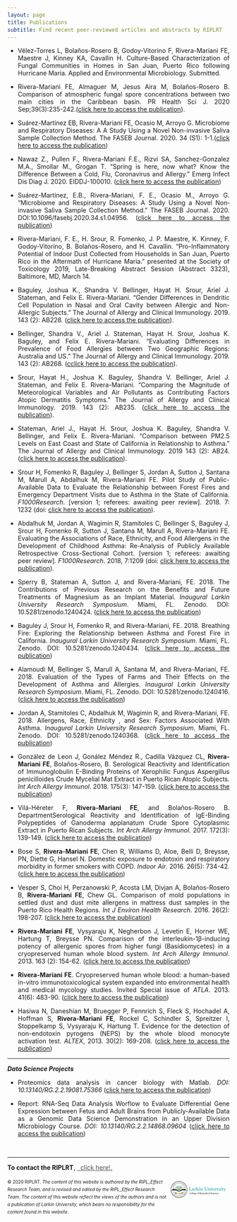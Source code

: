 ```yaml
---
layout: page
title: Publications
subtitle: Find recent peer-reviewed articles and abstracts by RIPLRT
---
```


<ul>
<li><div style="text-align:justify"><p>Vélez-Torres L, Bolaños-Rosero B, Godoy-Vitorino F, Rivera-Mariani FE, Maestre J, Kinney KA, Cavallin H. Culture-Based Characterization of Fungal Communities in Homes in San Juan, Puerto Rico following Hurricane Maria. Applied and Environmental Microbiology. Submitted.</p></div></li>
</ul> 

<ul>
<li><div style="text-align:justify"><p>Rivera-Mariani FE, Almaguer M, Jesus Aira M, Bolaños-Rosero B. Comparison of atmospheric fungal spore concentrations between two main cities in the Caribbean basin. PR Health Sci J. 2020 Sep;39(3):235-242.(<a href="https://pubmed.ncbi.nlm.nih.gov/33031690/" target="_blank">click here to access the publication</a>).</p></div></li>
</ul>

<ul>
<li><div style="text-align:justify"><p>Suárez-Martínez EB, Rivera-Mariani FE, Ocasio M, Arroyo G. Microbiome and Respiratory Diseases: A A Study Using a Novel Non-invasive Saliva Sample Collection Method. The FASEB Journal. 2020. 34 (S1): 1-1.(<a href="https://doi.org/10.1096/fasebj.2020.34.s1.04956" target="_blank">click here to access the publication</a>)</p></div></li>
</ul>


<ul>
<li><div style="text-align:justify"><p>Nawaz Z., Pullen F., Rivera-Mariani F.E., Rizvi SA, Sanchez-Gonzalez M.A., Smollar M., Grogan T. “Spring is here, now what? Know the Difference Between a Cold, Flu, Coronavirus and Allergy.” Emerg Infect Dis Diag J. 2020. EIDDJ-100010. (<a href="https://grfpublishers.com/article/view/MjMx/Spring-is-here-now-what-Know-the-Difference-Between-a-Cold-Flu-Coronavirus-and-Allergy" target="_blank">click here to access the publication</a>)</p></div></li>
</ul>

<ul>
<li><div style="text-align:justify"><p>Suárez-Martínez, E.B., Rivera-Mariani, F. E., Ocasio M., Arroyo G. “Microbiome and Respiratory Diseases: A Study Using a Novel Non‐invasive Saliva Sample Collection Method.” The FASEB Journal. 2020. DOI:10.1096/fasebj.2020.34.s1.04956. (<a href="https://faseb.onlinelibrary.wiley.com/doi/abs/10.1096/fasebj.2020.34.s1.04956" target="_blank">click here to access the publication</a>)</p></div></li>
</ul>

<ul>
<li><div style="text-align:justify"><p>Rivera-Mariani, F. E., H. Srour, R. Fomenko, J. P. Maestre, K. Kinney, F. Godoy-Vitorino, B. Bolaños-Rosero, and H. Cavallin. “Pro-Inflammatory Potential of Indoor Dust Collected from Households in San Juan, Puerto Rico in the Aftermath of Hurricane Maria.” presented at the Society of Toxicology 2019, Late-Breaking Abstract Session (Abstract 3323), Baltimore, MD, March 14.</p></div></li> 
</ul>

<ul>
<li><div style="text-align:justify"><p>Baguley, Joshua K., Shandra V. Bellinger, Hayat H. Srour, Ariel J. Stateman, and Felix E. Rivera-Mariani. “Gender Differences in Dendritic Cell Population in Nasal and Oral Cavity between Allergic and Non-Allergic Subjects.” The Journal of Allergy and Clinical Immunology. 2019. 143 (2): AB228. (<a href="https://www.jacionline.org/article/S0091-6749(18)32438-2/fulltext" target="_blank">click here to access the publication</a>).</p></div></li> 
</ul>

<ul>
<li><div style="text-align:justify"><p>Bellinger, Shandra V., Ariel J. Stateman, Hayat H. Srour, Joshua K. Baguley, and Felix E. Rivera-Mariani. “Evaluating Differences in Prevalence of Food Allergies between Two Geographic Regions: Australia and US.” The Journal of Allergy and Clinical Immunology. 2019. 143 (2): AB268. (<a href="https://www.jacionline.org/article/S0091-6749(18)32560-0/fulltext" target="_blank">cclick here to access the publication</a>).</p></div></li> 
</ul>

<ul>
<li><div style="text-align:justify"><p>Srour, Hayat H., Joshua K. Baguley, Shandra V. Bellinger, Ariel J. Stateman, and Felix E. Rivera-Mariani. “Comparing the Magnitude of Meteorological Variables and Air Pollutants as Contributing Factors Atopic Dermatitis Symptoms.” The Journal of Allergy and Clinical Immunology. 2019. 143 (2): AB235. (<a href="https://www.jacionline.org/article/S0091-6749(18)32457-6/fulltext" target="_blank">click here to access the publication</a>).</p></div></li> 
</ul>

<ul>
<li><div style="text-align:justify"><p>Stateman, Ariel J., Hayat H. Srour, Joshua K. Baguley, Shandra V. Bellinger, and Felix E. Rivera-Mariani. “Comparison between PM2.5 Levels on East Coast and State of California in Relationship to Asthma.” The Journal of Allergy and Clinical Immunology. 2019 143 (2): AB24. (<a href="https://www.jacionline.org/article/S0091-6749(18)31817-7/fulltext" target="_blank">click here to access the publication</a>).</p></div></li> 
</ul>

<ul>
<li><div style="text-align:justify"><p>Srour H, Fomenko R, Baguley J, Bellinger S, Jordan A, Sutton J, Santana M, Marull A, Abdalhuk M, Rivera-Mariani FE. Pilot Study of Public-Available Data to Evaluate the Relationship between Forest Fires and Emergency Department Visits due to Asthma in the State of California. <i>F1000Research</i>. [version 1; referees: awaiting peer review]. 2018. 7: 1232 (doi: <a href="https://doi.org/10.12688/f1000research.15839.2" target="_blank">click here to access the publication</a>).</p></div></li> 
</ul>

<ul>
<li><div style="text-align:justify"><p>Abdalhuk M, Jordan A, Wagimin R, Stamitoles C, Bellinger S, Baguley J, Srour H, Fomenko R, Sutton J, Santana M, Marull A, Rivera-Mariani FE. Evaluating the Associations of Race, Ethnicity, and Food Allergens in the Development of Childhood Asthma: Re-Analysis of Publicly Available Retrospective Cross-Sectional Cohort. [version 1; referees: awaiting peer review]. <i>F1000Research</i>. 2018, 7:1209 (doi: <a href="http://dx.doi.org/10.12688/f1000research.15831.1" target="_blank">click here to access the publication</a>).</p></div></li> 
</ul> 

<ul>
<li><div style="text-align:justify"><p>Sperry B, Stateman A, Sutton J, and Rivera-Mariani, FE. 2018. The Contributions of Previous Research on the Benefits and Future Treatments of Magnesium as an Implant Material. <i>Inaugural Larkin University Research Symposium</i>. Miami, FL. Zenodo. DOI: 10.5281/zenodo.1240424. (<a href="http://doi.org/10.5281/zenodo.1240424" target="_blank">click here to access the publication</a>)</p></div></li> 
</ul> 

<ul>
<li><div style="text-align:justify"><p>Baguley J, Srour H, Fomenko R, and Rivera-Mariani, FE. 2018. Breathing Fire: Exploring the Relationship between Asthma and Forest Fire in California. <i>Inaugural Larkin University Research Symposium</i>. Miami, FL. Zenodo. DOI: 10.5281/zenodo.1240434. (<a href="http://doi.org/10.5281/zenodo.1240434" target="_blank">click here to access the publication</a>)</p></div></li> 
</ul>

<ul>
<li><div style="text-align:justify"><p>Alamoudi M, Bellinger S,  Marull A, Santana M, and Rivera-Mariani, FE. 2018. Evaluation of the Types of Farms and Their Effects on the Development of Asthma and Allergies. <i>Inaugural Larkin University Research Symposium</i>. Miami, FL. Zenodo. DOI: 10.5281/zenodo.1240416. (<a href="http://doi.org/10.5281/zenodo.1240416" target="_blank">click here to access the publication</a>)</p></div></li> 
</ul>  

<ul>
<li><div style="text-align:justify"><p>Jordan A, Stamitoles C, Abdalhuk M, Wagimin R, and Rivera-Mariani, FE. 2018. Allergens, Race, Ethnicity , and Sex: Factors Associated With Asthma. <i>Inaugural Larkin University Research Symposium</i>. Miami, FL. Zenodo. DOI: 10.5281/zenodo.1240368. (<a href="http://doi.org/10.5281/zenodo.1240368" target="_blank">click here to access the publication</a>)</p></div></li> 
</ul>  

<ul>
<li><div style="text-align:justify"><p>González de Leon J, Gonález Méndez R., Cadilla Vázquez CL, <b>Rivera-Mariani FE</b>, Bolaños-Rosero, B. Serological Reactivity and Identification of Immunoglobulin E-Binding Proteins of Xerophilic Fungus Aspergillus penicilloides Crude Mycelial Mat Extract in Puerto Rican Atopic Subjects. <i>Int Arch Allergy Immunol</i>. 2018. 175(3): 147-159. (<a href="https://github.com/friveramariani/RIPL_Effect/blob/master/articles/Aspergillus.pdf" target="_blank">click here to access the publication</a>)</p></div></li> 
</ul>  

<ul>
<li><div style="text-align:justify"><p>Vilá-Héreter F, <b>Rivera-Mariani FE</b>, and Bolaños-Rosero B. DepartmentSerological Reactivity and Identification of IgE-Binding Polypeptides of Ganoderma applanatum Crude Spore Cytoplasmic Extract in Puerto Rican Subjects. <i>Int Arch Allergy Immunol</i>. 2017. 172(3): 139-149. (<a href="https://github.com/friveramariani/RIPL_Effect/blob/master/articles/Ganoderma.pdf" target="_blank">click here to access the publication</a>)</p></div></li> 
</ul>

<ul>
<li><div style="text-align:justify"><p>Bose S, <b>Rivera-Mariani FE</b>, Chen R, Williams D, Aloe, Belli D, Breysse, PN, Diette G, Hansel N. Domestic exposure to endotoxin and respiratory morbidity in former smokers with COPD. <i>Indoor Air</i>. 2016. 26(5): 734-42. (<a href="https://github.com/friveramariani/RIPL_Effect/blob/master/articles/COPD.pdf" target="_blank">click here to access the publication</a>)</p></div></li> 
</ul>

<ul>
<li><div style="text-align:justify"><p>Vesper S, Choi H, Perzanowski P, Acosta LM, Divjan A, Bolaños-Rosero B, <b>Rivera-Mariani FE</b>, Chew GL. Comparison of mold populations in settled dust and dust mite allergens in mattress dust samples in the Puerto Rico Health Regions. <i>Int J Environ Health Research</i>. 2016. 26(2): 198-207. (<a href="https://github.com/friveramariani/RIPL_Effect/blob/master/articles/MoldDustAllergensPR.pdf" target="_blank">click here to access the publication</a>)</p></div></li> 
</ul>

<ul>
<li><div style="text-align:justify"><p><b>Rivera-Mariani FE</b>, Vysyaraju K, Negherbon J, Levetin E, Horner WE, Hartung T, Breysse PN. Comparison of the interleukin-1β-inducing potency of allergenic spores from higher fungi (Basidiomycetes) in a cryopreserved human whole blood system. <i>Int Arch Allergy Immunol</i>. 2013. 163 (2): 154-62. (<a href="https://github.com/friveramariani/RIPL_Effect/blob/master/articles/BloodBasidioIL1B.pdf" target="_blank">click here to access the publication</a>)</p></div></li> 
</ul>

<ul>
<li><div style="text-align:justify"><p><b>Rivera-Mariani FE</b>. Cryopreserved human whole blood: a human-based in-vitro immunotoxicological system expanded into environmental health and medical mycology studies. Invited Special issue of <i>ATLA</i>. 2013. 41(6): 483-90. (<a href="https://github.com/friveramariani/RIPL_Effect/blob/master/articles/CryopreservedHumanWholeBlood.pdf" target="_blank">click here to access the publication</a>)</p></div></li> 
</ul>

<ul>
<li><div style="text-align:justify"><p>Hasiwa N, Daneshian M, Bruegger P, Fennrich S, Fleck S, Hochadel A, Hoffman S, <b>Rivera-Mariani FE</b>, Rockel C, Schindler S, Spreitzer I, Stoppelkamp S, Vysyaraju K, Hartung T. Evidence for the detection of non-endotoxin pyrogens (NEPS) by the whole blood monocyte activation test. <i>ALTEX</i>, 2013. 30(2): 169-208. (<a href="https://github.com/friveramariani/RIPL_Effect/blob/master/articles/NonEndotoxinPyrogens.pdf" target="_blank">click here to access the publication</a>)</p></div></li> 
</ul>

--- 
<b><i> Data Science Projects</i></b>

<ul>
<li><div style="text-align:justify"><p>Proteomics data analysis in cancer biology with Matlab. <i>DOI: 10.13140/RG.2.2.19081.75366</i> (<a href="https://github.com/friveramariani/RIPL_Effect/blob/master/articles/CancerBloodExample.pdf" target="_blank">click here to access the publication</a>)</p></div></li> 
</ul>

<ul>
<li><div style="text-align:justify"><p>Report: RNA-Seq Data Analysis Worflow to Evaluate Differential Gene Expression between Fetus and Adult Brains from Publicly-Available Data as a Genomic Data Science Demonstration in an Upper Division Microbiology Course. <i>DOI: 10.13140/RG.2.2.14868.09604</i> (<a href="https://github.com/friveramariani/RIPL_Effect/blob/master/articles/Transcriptomics.pdf" target="_blank">click here to access the publication</a>)</p></div></li> 
</ul>

<br>

---
**To contact the RIPLRT**, 
<a href="mailto:friveram@riplrt.com" target="_blank" style="color:#515151;"><i class="fa fa-envelope" style="font-size:1em"></i> &nbsp; click here!.<br></a>

<a href="http://ularkin.org/college-of-biomedical-sciences/">
  <img src="/img/LU-Biomed-Logo-Horizontal-1.png" alt="College of Biomedical Sciences at Larkin University" align="right" style="width: 25%; height: 25%; margin:8px"/>
</a>

<font size="1">&#169; 2020 RIPLRT. <i>The content of this website is authored by the RIPL_Effect Research Team, and is revised and edited by the RIPL_Effect Research Team. The content of this website reflect the views of the authors and is not a publication of Larkin University, which bears no responsibility for the content found in this website</i>.</font>